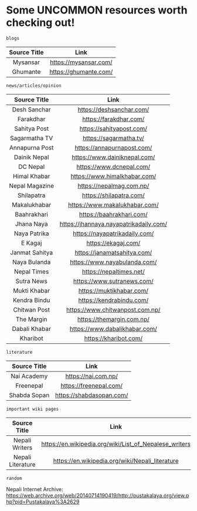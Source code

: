 # Some UNCOMMON resources worth checking out!
    blogs

Source Title|Link|
:---:|:---:|
Mysansar|https://mysansar.com/|
Ghumante|https://ghumante.com/|

    news/articles/opinion

Source Title|Link|
:---:|:---:|
Desh Sanchar|https://deshsanchar.com/|
Farakdhar|https://farakdhar.com/|
Sahitya Post|https://sahityapost.com/|
Sagarmatha TV|https://sagarmatha.tv/|
Annapurna Post|https://annapurnapost.com/|
Dainik Nepal|https://www.dainiknepal.com/|
DC Nepal|https://www.dcnepal.com/|
Himal Khabar|https://www.himalkhabar.com/|
Nepal Magazine|https://nepalmag.com.np/|
Shilapatra|https://shilapatra.com/|
Makalukhabar|https://www.makalukhabar.com/|
Baahrakhari|https://baahrakhari.com/|
Jhana Naya|https://jhannaya.nayapatrikadaily.com/|
Naya Patrika|https://nayapatrikadaily.com/|
E Kagaj|https://ekagaj.com/|
Janmat Sahitya|https://janamatsahitya.com/|
Naya Bulanda|https://www.nayabulanda.com/|
Nepal Times|https://nepaltimes.net/|
Sutra News|https://www.sutranews.com/|
Mukti Khabar|https://muktikhabar.com/|
Kendra Bindu|https://kendrabindu.com/|
Chitwan Post|https://www.chitwanpost.com.np/|
The Margin|https://themargin.com.np/|
Dabali Khabar|https://www.dabalikhabar.com/|
Kharibot|https://kharibot.com/|

    literature

Source Title|Link|
:---:|:---:|
Nai Academy|https://nai.com.np/|
Freenepal|https://freenepal.com/|
Shabda Sopan|https://shabdasopan.com/|

    important wiki pages
Source Title|Link|
:---:|:---:|
Nepali Writers|https://en.wikipedia.org/wiki/List_of_Nepalese_writers|
Nepali Literature|https://en.wikipedia.org/wiki/Nepali_literature|

    random

Nepali Internet Archive: https://web.archive.org/web/20140714190419/http://pustakalaya.org/view.php?pid=Pustakalaya%3A2629
